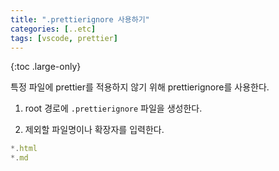 ```yaml
---
title: ".prettierignore 사용하기"
categories: [..etc]
tags: [vscode, prettier]
---
```


{:toc .large-only}

특정 파일에 prettier를 적용하지 않기 위해 prettierignore를 사용한다.

1. root 경로에 `.prettierignore` 파일을 생성한다.

2. 제외할 파일명이나 확장자를 입력한다.

```js
*.html
*.md
```
